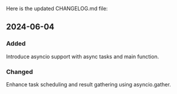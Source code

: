 Here is the updated CHANGELOG.md file:

## 2024-06-04

### Added
Introduce asyncio support with async tasks and main function.

### Changed
Enhance task scheduling and result gathering using asyncio.gather.